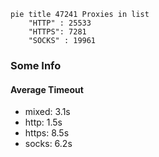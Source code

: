 
```mermaid
pie title 47241 Proxies in list
    "HTTP" : 25533
    "HTTPS": 7281
    "SOCKS" : 19961
```

### Some Info
#### Average Timeout

- mixed: 3.1s
- http: 1.5s
- https: 8.5s
- socks: 6.2s